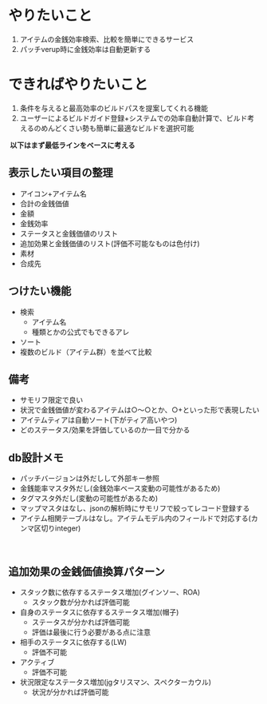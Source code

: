# やりたいこと
1. アイテムの金銭効率検索、比較を簡単にできるサービス
1. パッチverup時に金銭効率は自動更新する

# できればやりたいこと
1. 条件を与えると最高効率のビルドパスを提案してくれる機能
2. ユーザーによるビルドガイド登録+システムでの効率自動計算で、ビルド考えるのめんどくさい勢も簡単に最適なビルドを選択可能

**​
以下はまず最低ラインをベースに考える**

## 表示したい項目の整理
- アイコン+アイテム名
- 合計の金銭価値
- 金額
- 金銭効率
- ステータスと金銭価値のリスト
- 追加効果と金銭価値のリスト(評価不可能なものは色付け)
- 素材
- 合成先

## つけたい機能
- 検索
  - アイテム名
  - 種類とかの公式でもできるアレ
- ソート
- 複数のビルド（アイテム群）を並べて比較

## 備考
- サモリフ限定で良い
- 状況で金銭価値が変わるアイテムは○〜○とか、○+といった形で表現したい
- アイテムティアは自動ソート(下がティア高いやつ)
- どのステータス/効果を評価しているのか一目で分かる

## db設計メモ
- パッチバージョンは外だしして外部キー参照
- 金銭能率マスタ外だし(金銭効率ベース変動の可能性があるため)
- タグマスタ外だし(変動の可能性があるため)
- マップマスタはなし、jsonの解析時にサモリフで絞ってレコード登録する
- アイテム相関テーブルはなし。アイテムモデル内のフィールドで対応する(カンマ区切りinteger)

​
## 追加効果の金銭価値換算パターン
- スタック数に依存するステータス増加(グインソー、ROA)
  - スタック数が分かれば評価可能
- 自身のステータスに依存するステータス増加(帽子)
  - ステータスが分かれば評価可能
  - 評価は最後に行う必要がある点に注意
- 相手のステータスに依存する(LW)
  - 評価不可能
- アクティブ
  - 評価不可能
- 状況限定なステータス増加(jgタリスマン、スペクターカウル)
  - 状況が分かれば評価可能

